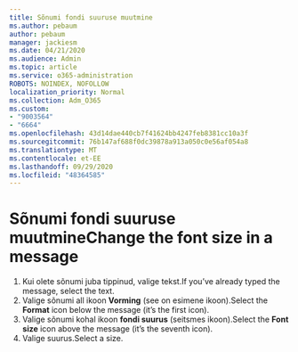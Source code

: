 ```yaml
---
title: Sõnumi fondi suuruse muutmine
ms.author: pebaum
author: pebaum
manager: jackiesm
ms.date: 04/21/2020
ms.audience: Admin
ms.topic: article
ms.service: o365-administration
ROBOTS: NOINDEX, NOFOLLOW
localization_priority: Normal
ms.collection: Adm_O365
ms.custom:
- "9003564"
- "6664"
ms.openlocfilehash: 43d14dae440cb7f41624bb4247feb8381cc10a3f
ms.sourcegitcommit: 76b147af688f0dc39878a913a050c0e56af054a8
ms.translationtype: MT
ms.contentlocale: et-EE
ms.lasthandoff: 09/29/2020
ms.locfileid: "48364585"
---
```

# <a name="change-the-font-size-in-a-message"></a><span data-ttu-id="5f834-102">Sõnumi fondi suuruse muutmine</span><span class="sxs-lookup"><span data-stu-id="5f834-102">Change the font size in a message</span></span>

1. <span data-ttu-id="5f834-103">Kui olete sõnumi juba tippinud, valige tekst.</span><span class="sxs-lookup"><span data-stu-id="5f834-103">If you’ve already typed the message, select the text.</span></span>
2. <span data-ttu-id="5f834-104">Valige sõnumi all ikoon  **Vorming** (see on esimene ikoon).</span><span class="sxs-lookup"><span data-stu-id="5f834-104">Select the  **Format** icon below the message (it’s the first icon).</span></span>
3. <span data-ttu-id="5f834-105">Valige sõnumi kohal ikoon  **fondi suurus**  (seitsmes ikoon).</span><span class="sxs-lookup"><span data-stu-id="5f834-105">Select the  **Font size**  icon above the message (it’s the seventh icon).</span></span>
4. <span data-ttu-id="5f834-106">Valige suurus.</span><span class="sxs-lookup"><span data-stu-id="5f834-106">Select a size.</span></span>
